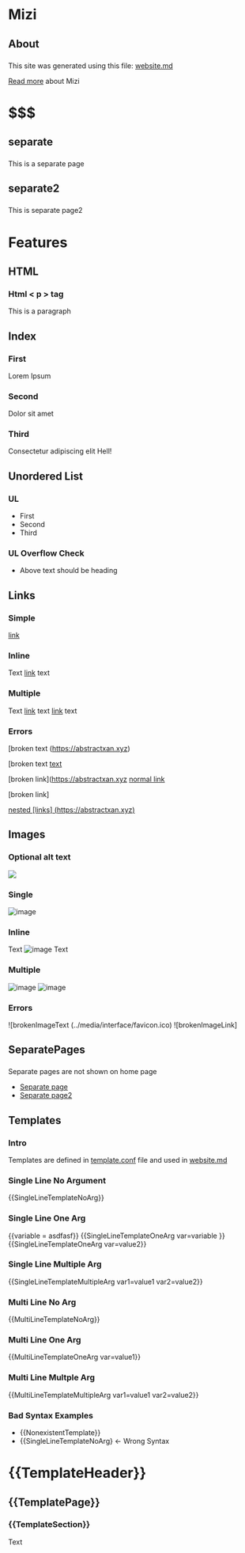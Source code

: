 # Mizi
## About
###  
This site was generated using this file: [website.md](https://raw.githubusercontent.com/AbstractXan/Mizi/master/src/website.md)

[Read more](https://github.com/abstractxan/mizi) about Mizi

# $$$ 
## separate
### 
This is a separate page
## separate2
###  
This is separate page2

# Features
## HTML
### Html &lt; p &gt; tag
<p>This is a paragraph</p>

## Index
### First
Lorem Ipsum
### Second
Dolor sit amet
### Third
Consectetur adipiscing elit
Hell!

## Unordered List
### UL
- First
- Second
- Third
### UL Overflow Check
- Above text should be heading 

## Links
### Simple
[link](https://www.abstractxan.xyz)
### Inline
Text [link](https://abstractxan.xyz) text
### Multiple
Text [link](https://abstractxan.xyz) text [link](https://abstractxan.xyz) text
### Errors
[broken text (https://abstractxan.xyz)

[broken text [text](https://abstractxan.xyz)

[broken link](https://abstractxan.xyz [normal link](https://www.abstractxan.xyz)

[broken link]

[nested [links] (https://abstractxan.xyz)](https://google.com)

## Images
### Optional alt text
![](../media/interface/favicon.ico)
### Single
![image](../media/interface/favicon.ico)
### Inline
Text ![image](../media/interface/favicon.ico) Text
### Multiple
![image](../media/interface/favicon.ico) ![image](../media/interface/favicon.ico)
### Errors
![brokenImageText (../media/interface/favicon.ico)
![brokenImageLink]

## SeparatePages
### 
Separate pages are not shown on home page
- [Separate page](separate.html)
- [Separate page2](separate2.html)


## Templates
### Intro
Templates are defined in [template.conf](https://raw.githubusercontent.com/AbstractXan/Mizi/master/src/template.conf) file and used in [website.md](https://raw.githubusercontent.com/AbstractXan/Mizi/master/src/website.md)

### Single Line No Argument
{{SingleLineTemplateNoArg}}

### Single Line One Arg
{{variable = asdfasf}}
{{SingleLineTemplateOneArg var=variable }}
{{SingleLineTemplateOneArg var=value2}}

### Single Line Multiple Arg
{{SingleLineTemplateMultipleArg var1=value1 var2=value2}}

### Multi Line No Arg
{{MultiLineTemplateNoArg}}

### Multi Line One Arg
{{MultiLineTemplateOneArg var=value1}}

### Multi Line Multple Arg
{{MultiLineTemplateMultipleArg var1=value1 var2=value2}}

### Bad Syntax Examples
- {{NonexistentTemplate}}
- {{SingleLineTemplateNoArg} <- Wrong Syntax

# {{TemplateHeader}}
## {{TemplatePage}}
### {{TemplateSection}}
Text